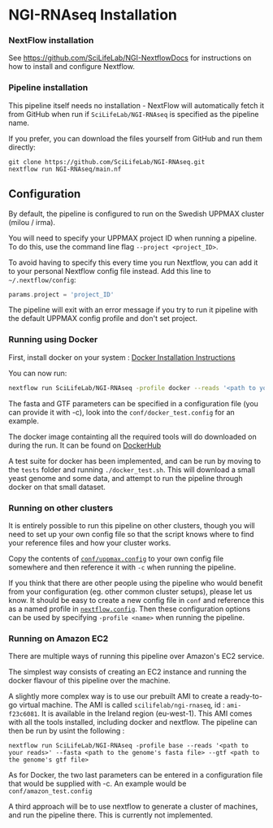 # NGI-RNAseq Installation

### NextFlow installation
See https://github.com/SciLifeLab/NGI-NextflowDocs for instructions on how to install and configure
Nextflow.

### Pipeline installation
This pipeline itself needs no installation - NextFlow will automatically fetch it from GitHub when run if
`SciLifeLab/NGI-RNAseq` is specified as the pipeline name.

If you prefer, you can download the files yourself from GitHub and run them directly:
```
git clone https://github.com/SciLifeLab/NGI-RNAseq.git
nextflow run NGI-RNAseq/main.nf
```

## Configuration
By default, the pipeline is configured to run on the Swedish UPPMAX cluster (milou / irma).

You will need to specify your UPPMAX project ID when running a pipeline. To do this, use
the command line flag `--project <project_ID>`.

To avoid having to specify this every time you run Nextflow, you can add it to your
personal Nextflow config file instead. Add this line to `~/.nextflow/config`:

```groovy
params.project = 'project_ID'
```

The pipeline will exit with an error message if you try to run it pipeline with the default
UPPMAX config profile and don't set project.

### Running using Docker
First, install docker on your system : [Docker Installation Instructions](https://docs.docker.com/engine/installation/)

You can now run:
```bash
nextflow run SciLifeLab/NGI-RNAseq -profile docker --reads '<path to your reads>' --fasta <path to the genome's fasta file> --gtf <path to the genome's gtf file>
```
The fasta and GTF parameters can be specified in a configuration file (you can provide it with -c), look into the `conf/docker_test.config` for an example.

The docker image containting all the required tools will do downloaded on during the run. It can be found on [DockerHub](https://hub.docker.com/r/scilifelab/ngi-rnaseq/)

A test suite for docker has been implemented, and can be run by moving to the `tests` folder and running `./docker_test.sh`. This will download a small yeast genome and some data, and attempt to run the pipeline through docker on that small dataset.

### Running on other clusters
It is entirely possible to run this pipeline on other clusters, though you will need to set up
your own config file so that the script knows where to find your reference files and how your
cluster works.

Copy the contents of [`conf/uppmax.config`](conf/uppmax.config) to your own config file somewhere
and then reference it with `-c` when running the pipeline.

If you think that there are other people using the pipeline who would benefit from your configuration
(eg. other common cluster setups), please let us know. It should be easy to create a new config file
in `conf` and reference this as a named profile in [`nextflow.config`](nextflow.config). Then these
configuration options can be used by specifying `-profile <name>` when running the pipeline.

### Running on Amazon EC2
There are multiple ways of running this pipeline over Amazon's EC2 service.

The simplest way consists of creating an EC2 instance and running the docker flavour of this pipeline over the machine.

A slightly more complex way is to use our prebuilt AMI to create a ready-to-go virtual machine. The AMI is called `scilifelab/ngi-rnaseq`, id : `ami-f23c6081`. It is available in the Ireland region (eu-west-1). This AMI comes with all the tools installed, including docker and nextflow.  The pipeline can then be run by usint the following : 
```
nextflow run SciLifeLab/NGI-RNAseq -profile base --reads '<path to your reads>' --fasta <path to the genome's fasta file> --gtf <path to the genome's gtf file>
```
As for Docker, the two last parameters can be entered in a configuration file that would be supplied with -c. An example would be `conf/amazon_test.config`

A third approach will be to use nextflow to generate a cluster of machines, and run the pipeline there. This is currently not implemented.
